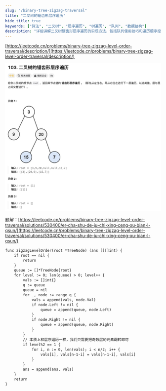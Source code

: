 ```yaml
---
slug: "/binary-tree-zigzag-traversal"
title: "二叉树的锯齿形层序遍历"
hide_title: true
keywords: ["算法", "二叉树", "层序遍历", "树遍历", "队列", "数据结构"]
description: "详细讲解二叉树锯齿形层序遍历的实现方法，包括队列使用技巧和遍历顺序控制的算法设计"
---
```


[https://leetcode.cn/problems/binary-tree-zigzag-level-order-traversal/description/](https://leetcode.cn/problems/binary-tree-zigzag-level-order-traversal/description/)

![](/attachments/image-2024-9-17_21-48-18.png)

题解：[https://leetcode.cn/problems/binary-tree-zigzag-level-order-traversal/solutions/530400/er-cha-shu-de-ju-chi-xing-ceng-xu-bian-l-qsun/](https://leetcode.cn/problems/binary-tree-zigzag-level-order-traversal/solutions/530400/er-cha-shu-de-ju-chi-xing-ceng-xu-bian-l-qsun/)

```
func zigzagLevelOrder(root *TreeNode) (ans [][]int) {
    if root == nil {
        return
    }
    queue := []*TreeNode{root}
    for level := 0; len(queue) > 0; level++ {
        vals := []int{}
        q := queue
        queue = nil
        for _, node := range q {
            vals = append(vals, node.Val)
            if node.Left != nil {
                queue = append(queue, node.Left)
            }
            if node.Right != nil {
                queue = append(queue, node.Right)
            }
        }
        // 本质上和层序遍历一样，我们只需要把奇数层的元素翻转即可
        if level%2 == 1 {
            for i, n := 0, len(vals); i < n/2; i++ {
                vals[i], vals[n-1-i] = vals[n-1-i], vals[i]
            }
        }
        ans = append(ans, vals)
    }
    return
}

```